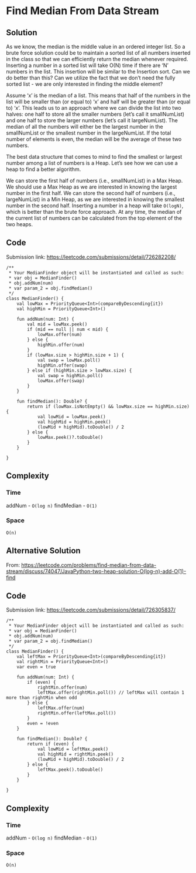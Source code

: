 # Find Median From Data Stream
## Solution
As we know, the median is the middle value in an ordered integer list. So a brute force solution could be to maintain a sorted list of all numbers inserted in the class so that we can efficiently return the median whenever required. Inserting a number in a sorted list will take O(N) time if there are ‘N’ numbers in the list. This insertion will be similar to the Insertion sort. Can we do better than this? Can we utilize the fact that we don’t need the fully sorted list - we are only interested in finding the middle element?

Assume ‘x’ is the median of a list. This means that half of the numbers in the list will be smaller than (or equal to) ‘x’ and half will be greater than (or equal to) ‘x’. This leads us to an approach where we can divide the list into two halves: one half to store all the smaller numbers (let’s call it smallNumList) and one half to store the larger numbers (let’s call it largeNumList). The median of all the numbers will either be the largest number in the smallNumList or the smallest number in the largeNumList. If the total number of elements is even, the median will be the average of these two numbers.

The best data structure that comes to mind to find the smallest or largest number among a list of numbers is a Heap. Let’s see how we can use a heap to find a better algorithm.

We can store the first half of numbers (i.e., smallNumList) in a Max Heap. We should use a Max Heap as we are interested in knowing the largest number in the first half.
We can store the second half of numbers (i.e., largeNumList) in a Min Heap, as we are interested in knowing the smallest number in the second half.
Inserting a number in a heap will take `O(logN)`, which is better than the brute force approach.
At any time, the median of the current list of numbers can be calculated from the top element of the two heaps.
## Code
Submission link: https://leetcode.com/submissions/detail/726282208/
```
/**
 * Your MedianFinder object will be instantiated and called as such:
 * var obj = MedianFinder()
 * obj.addNum(num)
 * var param_2 = obj.findMedian()
 */
class MedianFinder() {
    val lowMax = PriorityQueue<Int>(compareByDescending{it})
    val highMin = PriorityQueue<Int>()

    fun addNum(num: Int) {
        val mid = lowMax.peek()
        if (mid == null || num < mid) {
            lowMax.offer(num)
        } else {
            highMin.offer(num)
        }
        if (lowMax.size > highMin.size + 1) {
            val swap = lowMax.poll()
            highMin.offer(swap)
        } else if (highMin.size > lowMax.size) {
            val swap = highMin.poll()
            lowMax.offer(swap)
        }
    }

    fun findMedian(): Double? {
        return if (lowMax.isNotEmpty() && lowMax.size == highMin.size) {
            val lowMid = lowMax.peek()
            val highMid = highMin.peek()
            (lowMid + highMid).toDouble() / 2
        } else {
            lowMax.peek()?.toDouble()
        }
    }

}
```
## Complexity
### Time
addNum - `O(log n)`
findMedian - `O(1)`
### Space
`O(n)`
## Alternative Solution
From: https://leetcode.com/problems/find-median-from-data-stream/discuss/74047/JavaPython-two-heap-solution-O(log-n)-add-O(1)-find
## Code
Submission link: https://leetcode.com/submissions/detail/726305837/
```
/**
 * Your MedianFinder object will be instantiated and called as such:
 * var obj = MedianFinder()
 * obj.addNum(num)
 * var param_2 = obj.findMedian()
 */
class MedianFinder() {
    val leftMax = PriorityQueue<Int>(compareByDescending{it})
    val rightMin = PriorityQueue<Int>()
    var even = true

    fun addNum(num: Int) {
        if (even) {
            rightMin.offer(num)
            leftMax.offer(rightMin.poll()) // leftMax will contain 1 more than rightMin when odd
        } else {
            leftMax.offer(num)
            rightMin.offer(leftMax.poll())
        }
        even = !even
    }

    fun findMedian(): Double? {
        return if (even) {
            val lowMid = leftMax.peek()
            val highMid = rightMin.peek()
            (lowMid + highMid).toDouble() / 2
        } else {
            leftMax.peek().toDouble()
        }
    }

}
```
## Complexity
### Time
addNum - `O(log n)`
findMedian - `O(1)`
### Space
`O(n)`
